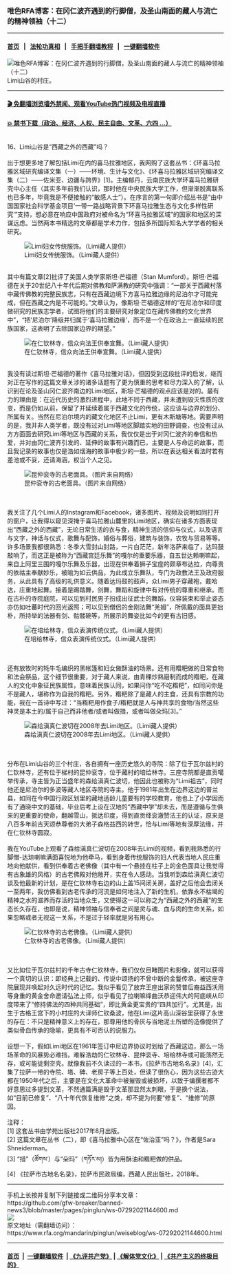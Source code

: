 ### 唯色RFA博客：在冈仁波齐遇到的行脚僧，及圣山南面的藏人与流亡的精神领袖（十二）
------------------------

#### [首页](https://github.com/gfw-breaker/banned-news3/blob/master/README.md) &nbsp;&nbsp;|&nbsp;&nbsp; [法轮功真相](https://github.com/begood0513/basic/blob/master/README.md)  &nbsp;&nbsp;|&nbsp;&nbsp; [手把手翻墙教程](https://github.com/gfw-breaker/guides/wiki)  &nbsp;&nbsp;|&nbsp;&nbsp; [一键翻墙软件](https://github.com/gfw-breaker/nogfw/blob/master/README.md)  



<div id="headerimg">
 <img alt="唯色RFA博客：在冈仁波齐遇到的行脚僧，及圣山南面的藏人与流亡的精神领袖（十二）" src="https://www.rfa.org/mandarin/pinglun/weiseblog/ws-07292021144600.html/@@images/7c130299-e159-42cc-9321-a863c08cebcc.jpeg" title="唯色RFA博客：在冈仁波齐遇到的行脚僧，及圣山南面的藏人与流亡的精神领袖（十二）"/>
 <span class="lead_image_caption">
  Limi山谷的村庄。
 </span>
 <!-- zoomattribute -->
</div>

<hr/>


#### [ 🎬  免翻墙浏览墙外禁闻、观看YouTube热门视频及电视直播](https://github.com/gfw-breaker/HelloWorld)

#### [ 💥  禁书下载（政治、经济、人权、民主自由、文革、六四 ...）](https://github.com/gfw-breaker/books/blob/master/README.md)

<div id="storytext">
 <p>
  <br/>
  16、Limi山谷是“西藏之外的西藏”吗？
  <br/>
  <br/>
  出于想更多地了解包括Limi在内的喜马拉雅地区，我网购了这套丛书：《环喜马拉雅区域研究编译文集（一）——环境、生计与文化》、《环喜马拉雅区域研究编译文集（二）——佐米亚、边疆与跨界》[1]。主编郁丹，云南民族大学环喜马拉雅研究中心主任（其实多年前我们认识，那时他在中央民族大学工作，但渐渐脱离联系也已多年，毕竟我是不便接触的“敏感人士”）。在序言的第一句即介绍丛书是“由中国国家社会科学基金项目‘一带一路战略背景下环喜马拉雅生态与文化多样性研究’”支持，想必意在响应中国政府对被命名为“环喜马拉雅区域”的国家和地区的深谋远虑。当然两本书精选的文章都是学术力作，包括多所国际知名大学学者的相关研究。
 </p>
 <p>
  <figure class="image-richtext image-inline captioned" style="width:720px;">
   <img alt="Limi妇女传统服饰。（Limi藏人提供）" src="https://www.rfa.org/mandarin/pinglun/weiseblog/ws-07292021144600.html/13-002-limi598759734f207edf670d9970.jpg/@@images/8b7750f3-1fca-4416-9c66-514037443ba2.jpeg" title="2"/>
   <figcaption class="image-caption">
    Limi妇女传统服饰。（Limi藏人提供）
   </figcaption>
   <small>
   </small>
  </figure>
  <br/>
  其中有篇文章[2]批评了美国人类学家斯坦·芒福德（Stan Mumford）。斯坦·芒福德在关于20世纪八十年代后期对佛教和萨满教的研究中强调：“一部关于西藏村落中藏传佛教的完整民族志，只有在西藏边境下方喜马拉雅边缘的尼泊尔才可能完成，但在西藏之内是不可能的。”文章认为，像斯坦·芒福德这样的“在尼泊尔和印度做研究的民族志学者，试图将他们的主要研究对象定位在藏传佛教的文化世界中”，“把‘尼泊尔’降级并归属于‘喜马拉雅边缘’，而不是一个在政治上一直延续的民族国家，这表明了去除国家边界的期望。”
 </p>
 <p>
  <figure class="image-richtext image-inline captioned" style="width:640px;">
   <img alt="在仁钦林寺，信众向法王供奉宣舞。（Limi藏人提供）" src="https://www.rfa.org/mandarin/pinglun/weiseblog/ws-07292021144600.html/13-003-4ec194a667975bfa76844fe14f174f9b59495ba3821e.jpg/@@images/51a7d93c-5370-4009-8a5a-8d888844d339.jpeg" title="3"/>
   <figcaption class="image-caption">
    在仁钦林寺，信众向法王供奉宣舞。（Limi藏人提供）
   </figcaption>
   <small>
   </small>
  </figure>
  <br/>
  我没有读过斯坦·芒福德的著作《喜马拉雅对话》，但因受到这段批评的启发，继而对正在写作的这篇文章关涉的诸多话题有了更为慎重的思考和尽力深入的了解，认识到在论及圣山冈仁波齐南边的Limi地区，斯坦·芒福德的观点应该是对的。最有力的理由是：在近代历史的激烈进程中，此地不同于西藏，并未遭到毁灭性质的改变，而是仍如从前，保留了并延续着属于西藏文化的传统，这应该与边界的划分、所属有关。当然在尼泊尔境内的藏文化地区不止Limi，更有木斯塘等地。需要声明的是，我并非人类学者，既没有过对Limi等地区脚踏实地的田野调查，也没有过从方方面面去研究Limi等地区与西藏的关系，我仅仅是出于对冈仁波齐的奉信和热爱，并对由冈仁波齐引发的、延伸的故事有兴趣而已，主要是人与命运的故事，而且我记录的故事也仅是浩如烟海的故事中极少的一些，所以在表达相关看法时若有差池或不妥，还请海涵，权当个人之见。
 </p>
 <p>
  <figure class="image-richtext image-inline captioned" style="width:640px;">
   <img alt="昆仲衮寺的古老面具。（图片来自网络）" src="https://www.rfa.org/mandarin/pinglun/weiseblog/ws-07292021144600.html/13-004-66064ef2886e5bfa53e4800197625177.jpg/@@images/7fdabfa3-ee0b-41f3-b9c1-2c089d34fe8b.jpeg" title="4"/>
   <figcaption class="image-caption">
    昆仲衮寺的古老面具。（图片来自网络）
   </figcaption>
   <small>
   </small>
  </figure>
  <br/>
  <br/>
  我关注了几个Limi人的Instagram和Facebook，诸多图片、视频及说明如同打开的窗户，让我得以窥见深掩于喜马拉雅山麓里的Limi地区，确实在诸多方面表现出“西藏之外的西藏”，无论日常生活的衣与食，精神生活的信仰与仪式，以及语言与文字，神话与仪式，歌舞与配饰，婚俗与葬俗，建筑与装饰，农牧与贸易等等。许多场景我都很熟悉：冬季大雪封山封路，一片白茫茫，新年洛萨来临了，达玛鼓敲响了，而这正是被称为“西藏宫廷乐舞”的嘎尔的重要乐器，自五世达赖喇嘛起，来自上阿里三围的嘎尔乐舞及乐器，出现在供奉着狮子宝座的颇章布达拉，向尊贵的依祜主奉献妙乐，被喻为如云供品，为此成立乐舞队，专门为政教法王及政府服务，从此具有了高级的礼供意义。随着达玛鼓的鼓声，众Limi男子穿藏袍，戴哈达，庄重地起舞。接着是踢踏舞，剑舞，舞蹈和旋律中有对传统的尊重和继承。而在古朴的寺院庭院，可以见到村民男子扮成出征武士的舞蹈，仪容装束和举止姿态亦仿如吐蕃时代的回光返照；可以见到僧侣的金刚法舞“羌姆”，所佩戴的面具更拙朴，所持举的法器有剑、骷髅碗等，所展示的舞姿比如今的更有古旧感。
 </p>
 <p>
  <figure class="image-richtext image-inline captioned" style="width:640px;">
   <img alt="在培给林寺，信众表演传统仪式。（Limi藏人提供）" src="https://www.rfa.org/mandarin/pinglun/weiseblog/ws-07292021144600.html/13-005-57f97d6667975bfa76844fe14f174f9b59494eea5f0f.jpg/@@images/e5d0bd80-eb5f-46c1-9489-01c44af3af03.jpeg" title="5"/>
   <figcaption class="image-caption">
    在培给林寺，信众表演传统仪式。（Limi藏人提供）
   </figcaption>
   <small>
   </small>
  </figure>
  <br/>
  <br/>
  还有放牧时的牦牛毛编织的黑帐篷和妇女做酥油的场景。还有用糌粑做的日常食物和法会祭品，这个细节很重要，对于藏人来说，由青稞炒熟磨制而成的糌粑，在藏人的文化中象征民族属性，意味着民族认同，如果问你“吃不吃糌粑”，如同问你是不是藏人，堪称作为自我的糌粑。另外，糌粑除了是藏人的主食，还具有宗教的功能，我在一首诗中写过：“当糌粑用作食子/糌粑就是人与神共享的食物/当然这些神灵是本土的/属于自己而非他者/或者叫做措，或者叫做朵玛[3]。”
 </p>
 <p>
  <figure class="image-richtext image-inline captioned" style="width:960px;">
   <img alt="森给滇真仁波切在2008年去Limi地区。（Limi藏人提供）" src="https://www.rfa.org/mandarin/pinglun/weiseblog/ws-07292021144600.html/13-006-68ee7ed96ec7771f4ec16ce25207572820085e7453bblimi.jpg/@@images/6b06a587-c8f6-4656-a929-6c9f3cc4a6dd.jpeg" title="6"/>
   <figcaption class="image-caption">
    森给滇真仁波切在2008年去Limi地区。（Limi藏人提供）
   </figcaption>
   <small>
   </small>
  </figure>
  <br/>
  <br/>
  分布在Limi山谷的三个村庄，各自拥有一座历史悠久的寺院：除了位于瓦尔兹村的仁钦林寺，还有位于梯村的昆仲衮寺，位于藏村的培给林寺。三座寺院都是直贡噶举传承，寺主皆为正当盛年的森给滇真仁波切，他因此也被称为“Limi祖古”，同时他还是尼泊尔的多波等藏人地区寺院的寺主。他于1981年出生在边界这边的普兰县，如同在今中国行政区划里的藏地适龄儿童要有的学校教育，他也上了小学因而有了通晓中文的基础，毕业后考上设在汉地的“西藏中学”却未去，而是遵循与生俱来的更重要的使命，翻越雪山，抵达印度，得到直贡绛衮澈赞法王的认证，原来是八百多年前吉天颂恭尊者的大弟子森格益西的转世，恰与Limi等地有深厚法缘，并在仁钦林寺圆寂。
  <br/>
  <br/>
  我在YouTube上观看了森给滇真仁波切在2008年去Limi的视频，看到我熟悉的行脚僧-达琼喇嘛满面喜悦地为他牵马，看到身着传统服饰的妇人代表当地人民庄重地向他献供，看到供奉着古老佛像（其中有一个悬挂在柱子上的金色面具让我觉得有古象雄的风格）的古老佛殿对他敞开，实在令人感动。当我听到森给滇真仁波切谈及他最新的计划，是在仁钦林寺右边的山上盖15间闭关房，盖好之后他会去闭关一至两年，我仿佛看到古老传承的河流是如何地注入了新的生机，依靠永不枯竭的精神之水的滋养而存活的当地众生，又使得这一可以称之为“西藏之外的西藏”的生态长久存在，也即是说，精神领袖与信奉者之间是灵与魂、血与肉的生命关系，如果忽略或者无视这一关系，不是过于轻率就是另有用心。
 </p>
 <p>
  <figure class="image-richtext image-inline captioned" style="width:640px;">
   <img alt="仁钦林寺的古老佛像。（Limi藏人提供）" src="https://www.rfa.org/mandarin/pinglun/weiseblog/ws-07292021144600.html/13-007-4ec194a667975bfa53e480014f5b50cf.jpg/@@images/7b78e701-07bd-4363-8b87-51916ca61790.jpeg" title="7"/>
   <figcaption class="image-caption">
    仁钦林寺的古老佛像。（Limi藏人提供）
   </figcaption>
   <small>
   </small>
  </figure>
  <br/>
  <br/>
  又比如位于瓦尔兹村的千年古寺仁钦林寺，我们仅仅目睹图片和影像，就可以获得一个真切的认识：即经典上记载的、传说中颂扬的不曾中断的金鬘传承，被这座寺院展现并唤起对久远时代的记忆。我似乎看见了放弃王座出家的赞普后裔益西沃用等身重的黄金舍命邀请弘法上师，似乎看见了拉喇嘛绛曲沃恭迎伟大的阿底峡从印度带来了“修持佛法的四种共同基础”，即比黄金更宝贵的“四共加行”。尤其是，出生于古格王宫下的小村庄的大译师仁钦桑波，他在Limi这片高山深谷里获得了永世的存在：不只是精神意义上的存在，那尊用他的骨灰与当地泥土所塑的造像提供了类似骨血传承的隐喻，更具有不可否认的说服力。
  <br/>
  <br/>
  设想一下，假如Limi地区在1961年签订中尼边界协议时划给了西藏这边，那么一场场革命的风暴势必难挡，难躲浩劫的仁钦林寺、昆仲衮寺、培给林寺或可能荡然无存，或可能徒剩空壳。就像我前不久读过的一本书，《拉萨市古地名名录》[4]，汇集了拉萨一带的寺院、塔、碑、老房子等上百处，但读了很伤心，因为这些古迹大都在1950年代之后，主要是在文化大革命中被摧毁或被损坏，以致于编撰者都不好意思过多提到文革，不然通篇满是毁于文革那显然太刺眼，于是换个说法，如“目前已修复”、“八十年代恢复维修”之类，却不提为何要“修复”、“维修”的原因。
  <br/>
  <br/>
  注释：
  <br/>
  [1] 这套丛书由学苑出版社2017年8月出版。
  <br/>
  [2] 这篇文章在丛书（二），即《喜马拉雅中心区在“佐治亚”吗？》，作者是Sara Shneiderman。
  <br/>
  [3] “措”（ཚོགས་）与“朵玛”（གཏོར་མ།）皆为用酥油和糌粑做的供品。
  <br/>
  [4] 《拉萨市古地名名录》，拉萨市民政局编，西藏人民出版社，2018年。
 </p>
</div>

<hr/>
手机上长按并复制下列链接或二维码分享本文章：<br/>
https://github.com/gfw-breaker/banned-news3/blob/master/pages/pinglun/ws-07292021144600.md <br/>
<a href='https://github.com/gfw-breaker/banned-news3/blob/master/pages/pinglun/ws-07292021144600.md'><img src='https://github.com/gfw-breaker/banned-news3/blob/master/pages/pinglun/ws-07292021144600.md.png'/></a> <br/>
原文地址（需翻墙访问）：https://www.rfa.org/mandarin/pinglun/weiseblog/ws-07292021144600.html


------------------------
#### [首页](https://github.com/gfw-breaker/banned-news3/blob/master/README.md) &nbsp;|&nbsp; [一键翻墙软件](https://github.com/gfw-breaker/nogfw/blob/master/README.md) &nbsp;| [《九评共产党》](https://github.com/gfw-breaker/9ping.md/blob/master/README.md#九评之一评共产党是什么) | [《解体党文化》](https://github.com/gfw-breaker/jtdwh.md/blob/master/README.md) | [《共产主义的终极目的》](https://github.com/gfw-breaker/gczydzjmd.md/blob/master/README.md)


<img src='http://gfw-breaker.win/banned-news3/pages/pinglun/ws-07292021144600.md' width='0px' height='0px'/>
